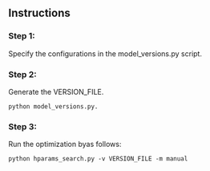## Instructions

### Step 1:

Specify the configurations in the model_versions.py script.

### Step 2:

Generate the VERSION_FILE.

```
python model_versions.py.
```

### Step 3:

Run the optimization byas follows:

```
python hparams_search.py -v VERSION_FILE -m manual
```


